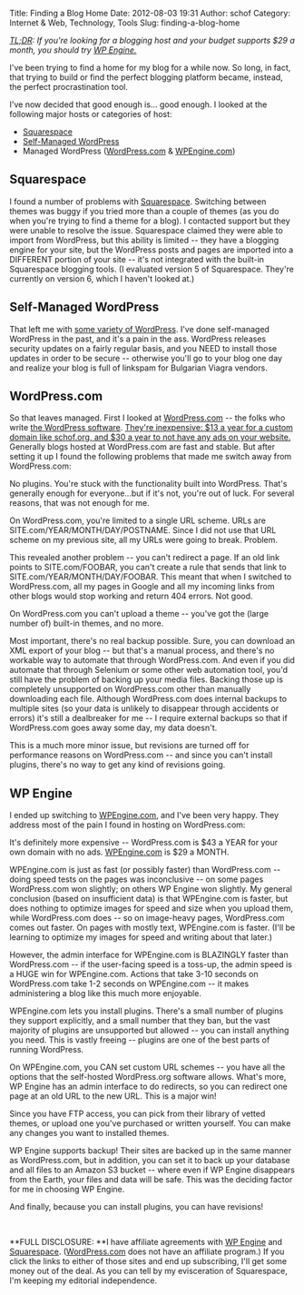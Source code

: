 Title: Finding a Blog Home
Date: 2012-08-03 19:31
Author: schof
Category: Internet &amp; Web, Technology, Tools
Slug: finding-a-blog-home

*[TL;DR](http://www.urbandictionary.com/define.php?term=tl%3Bdr): If
you're looking for a blogging host and your budget supports \$29 a
month, you should try [WP
Engine.](http://www.shareasale.com/r.cfm?B=398777&U=672925&M=41388&urllink=)*

I've been trying to find a home for my blog for a while now. So long, in
fact, that trying to build or find the perfect blogging platform became,
instead, the perfect procrastination tool.

I've now decided that good enough is... good enough. I looked at the
following major hosts or categories of host:

-   [Squarespace](http://squarespace.7eer.net/c/37109/38421/1291)
-   [Self-Managed WordPress](http://wordpress.org)
-   Managed WordPress ([WordPress.com](http://wordpress.com) &
    [WPEngine.com](http://www.shareasale.com/r.cfm?B=398777&U=672925&M=41388&urllink=))

Squarespace
-----------

I found a number of problems with
[Squarespace](http://squarespace.7eer.net/c/37109/38421/1291). Switching
between themes was buggy if you tried more than a couple of themes (as
you do when you're trying to find a theme for a blog). I contacted
support but they were unable to resolve the issue. Squarespace claimed
they were able to import from WordPress, but this ability is limited --
they have a blogging engine for your site, but the WordPress posts and
pages are imported into a DIFFERENT portion of your site -- it's not
integrated with the built-in Squarespace blogging tools. (I evaluated
version 5 of Squarespace. They're currently on version 6, which I
haven't looked at.)

Self-Managed WordPress
----------------------

That left me with [some variety of
WordPress](http://en.support.wordpress.com/com-vs-org/). I've done
self-managed WordPress in the past, and it's a pain in the ass.
WordPress releases security updates on a fairly regular basis, and you
NEED to install those updates in order to be secure -- otherwise you'll
go to your blog one day and realize your blog is full of linkspam for
Bulgarian Viagra vendors.

WordPress.com
-------------

So that leaves managed. First I looked at
[WordPress.com](http://wordpress.com) -- the folks who write [the
WordPress software](http://wordpress.org). [They're inexpensive: \$13 a
year for a custom domain like schof.org, and \$30 a year to not have any
ads on your website.](http://store.wordpress.com/) Generally blogs
hosted at WordPress.com are fast and stable. But after setting it up I
found the following problems that made me switch away from
WordPress.com:

No plugins. You're stuck with the functionality built into WordPress.
That's generally enough for everyone...but if it's not, you're out of
luck. For several reasons, that was not enough for me.

On WordPress.com, you're limited to a single URL scheme. URLs are
SITE.com/YEAR/MONTH/DAY/POSTNAME. Since I did not use that URL scheme on
my previous site, all my URLs were going to break. Problem.

This revealed another problem -- you can't redirect a page. If an old
link points to SITE.com/FOOBAR, you can't create a rule that sends that
link to SITE.com/YEAR/MONTH/DAY/FOOBAR. This meant that when I switched
to WordPress.com, all my pages in Google and all my incoming links from
other blogs would stop working and return 404 errors. Not good.

On WordPress.com you can't upload a theme -- you've got the (large
number of) built-in themes, and no more.

Most important, there's no real backup possible. Sure, you can download
an XML export of your blog -- but that's a manual process, and there's
no workable way to automate that through WordPress.com. And even if you
did automate that through Selenium or some other web automation tool,
you'd still have the problem of backing up your media files. Backing
those up is completely unsupported on WordPress.com other than manually
downloading each file. Although WordPress.com does internal backups to
multiple sites (so your data is unlikely to disappear through accidents
or errors) it's still a dealbreaker for me -- I require external backups
so that if WordPress.com goes away some day, my data doesn't.

This is a much more minor issue, but revisions are turned off for
performance reasons on WordPress.com -- and since you can't install
plugins, there's no way to get any kind of revisions going.

WP Engine
---------

I ended up switching to
[WPEngine.com](http://www.shareasale.com/r.cfm?B=398777&U=672925&M=41388&urllink=),
and I've been very happy. They address most of the pain I found in
hosting on WordPress.com:

It's definitely more expensive -- WordPress.com is \$43 a YEAR for your
own domain with no ads.
[WPEngine.com](http://www.shareasale.com/r.cfm?B=398777&U=672925&M=41388&urllink=)
is \$29 a MONTH.

WPEngine.com is just as fast (or possibly faster) than WordPress.com --
doing speed tests on the pages was inconclusive -- on some pages
WordPress.com won slightly; on others WP Engine won slightly. My general
conclusion (based on insufficient data) is that WPEngine.com is faster,
but does nothing to optimize images for speed and size when you upload
them, while WordPress.com does -- so on image-heavy pages, WordPress.com
comes out faster. On pages with mostly text, WPEngine.com is faster.
(I'll be learning to optimize my images for speed and writing about that
later.)

However, the admin interface for WPEngine.com is BLAZINGLY faster than
WordPress.com -- if the user-facing speed is a toss-up, the admin speed
is a HUGE win for WPEngine.com. Actions that take 3-10 seconds on
WordPress.com take 1-2 seconds on WPEngine.com -- it makes administering
a blog like this much more enjoyable.

WPEngine.com lets you install plugins. There's a small number of plugins
they support explicitly, and a small number that they ban, but the vast
majority of plugins are unsupported but allowed -- you can install
anything you need. This is vastly freeing -- plugins are one of the best
parts of running WordPress.

On WPEngine.com, you CAN set custom URL schemes -- you have all the
options that the self-hosted WordPress.org software allows. What's more,
WP Engine has an admin interface to do redirects, so you can redirect
one page at an old URL to the new URL. This is a major win!

Since you have FTP access, you can pick from their library of vetted
themes, or upload one you've purchased or written yourself. You can make
any changes you want to installed themes.

WP Engine supports backup! Their sites are backed up in the same manner
as WordPress.com, but in addition, you can set it to back up your
database and all files to an Amazon S3 bucket -- where even if WP Engine
disappears from the Earth, your files and data will be safe. This was
the deciding factor for me in choosing WP Engine.

And finally, because you can install plugins, you can have revisions!

 

**FULL DISCLOSURE: **I have affiliate agreements with [WP
Engine](http://www.shareasale.com/r.cfm?B=398777&U=672925&M=41388&urllink=)
and [Squarespace](http://squarespace.7eer.net/c/37109/38421/1291).
([WordPress.com](http://wordpress.com) does not have an affiliate
program.) If you click the links to either of those sites and end up
subscribing, I'll get some money out of the deal. As you can tell by my
evisceration of Squarespace, I'm keeping my editorial independence.

